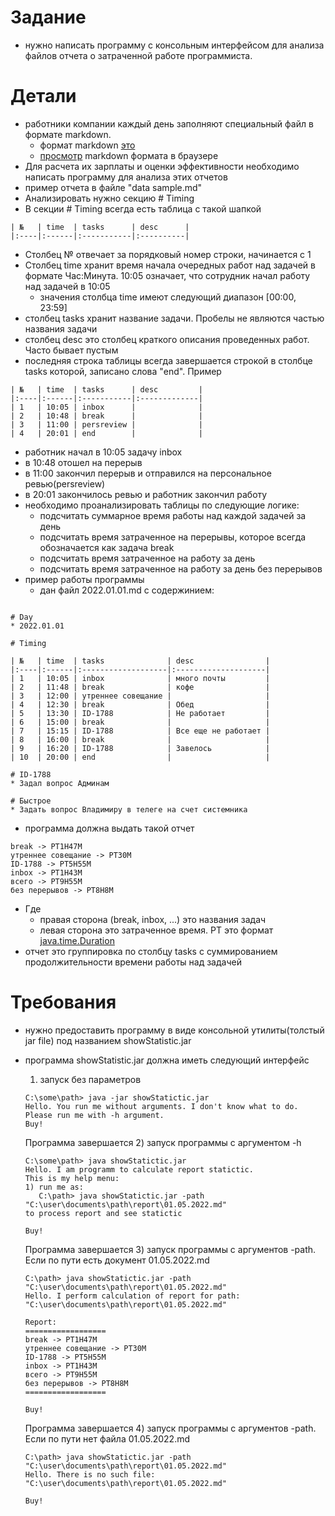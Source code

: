 # Задание
* нужно написать программу с консольным интерфейсом для анализа файлов отчета о затраченной работе программиста.

# Детали
* работники компании каждый день заполняют специальный файл в формате markdown. 
  * формат markdown [это](https://ru.wikipedia.org/wiki/Markdown)
  * [просмотр](https://markdownlivepreview.com/) markdown формата в браузере
* Для расчета их зарплаты и оценки эффективности необходимо написать программу для анализа этих отчетов
* пример отчета в файле "data sample.md"
* Анализировать нужно секцию # Timing
* В секции # Timing всегда есть таблица c такой шапкой 
```
| №   | time  | tasks      | desc      |
|:----|:------|:-----------|:----------|
```
* Столбец № отвечает за порядковый номер строки, начинается с 1
* Столбец time хранит время начала очередных работ над задачей в формате Час:Минута. 10:05 означает, что сотрудник начал работу над задачей в 10:05
  * значения столбца time имеют следующий диапазон [00:00, 23:59]
* столбец tasks хранит название задачи. Пробелы не являются частью названия задачи
* столбец desc это столбец краткого описания проведенных работ. Часто бывает пустым
* последняя строка таблицы всегда завершается строкой в столбце tasks которой, записано слова "end". Пример
```
| №   | time  | tasks      | desc         |
|:----|:------|:-----------|:-------------|
| 1   | 10:05 | inbox      |              |
| 2   | 10:48 | break      |              |
| 3   | 11:00 | persreview |              |
| 4   | 20:01 | end        |              |
```
  * работник начал в 10:05 задачу inbox
  * в 10:48 отошел на перерыв
  * в 11:00 закончил перерыв и отправился на персональное ревью(persreview)
  * в 20:01 закончилось ревью и работник закончил работу
* необходимо проанализировать таблицы по следующие логике: 
  * подсчитать суммарное время работы над каждой задачей за день
  * подсчитать время затраченное на перерывы, которое всегда обозначается как задача break
  * подсчитать время затраченное на работу за день
  * подсчитать время затраченное на работу за день без перерывов
* пример работы программы
  * дан файл 2022.01.01.md с содержинием:
```

# Day
* 2022.01.01

# Timing

| №   | time  | tasks              | desc                |
|:----|:------|:-------------------|:--------------------|
| 1   | 10:05 | inbox              | много почты         |
| 2   | 11:48 | break              | кофе                |
| 3   | 12:00 | утреннее совещание |                     |
| 4   | 12:30 | break              | Обед                |
| 5   | 13:30 | ID-1788            | Не работает         |
| 6   | 15:00 | break              |                     |
| 7   | 15:15 | ID-1788            | Все еще не работает |
| 8   | 16:00 | break              |                     |
| 9   | 16:20 | ID-1788            | Завелось            |
| 10  | 20:00 | end                |                     |

# ID-1788
* Задал вопрос Админам

# Быстрое
* Задать вопрос Владимиру в телеге на счет системника
```
* программа должна выдать такой отчет
```
break -> PT1H47M
утреннее совещание -> PT30M
ID-1788 -> PT5H55M
inbox -> PT1H43M
всего -> PT9H55M
без перерывов -> PT8H8M
```
* Где
  * правая сторона (break, inbox, ...) это названия задач
  * левая сторона это затраченное время. PT это формат [java.time.Duration](https://docs.oracle.com/en/java/javase/11/docs/api/java.base/java/time/Duration.html)
* отчет это группировка по столбцу tasks с суммированием продолжительности времени работы над задачей


# Требования
* нужно предоставить программу в виде консольной утилиты(толстый jar file) под названием showStatistic.jar
* программа showStatistic.jar должна иметь следующий интерфейс
  1) запуск без параметров
  
  ```
  C:\some\path> java -jar showStatictic.jar  
  Hello. You run me without arguments. I don't know what to do.
  Please run me with -h argument.
  Buy!
  ``` 
  Программа завершается
  2) запуск программы c аргументом -h
  ```
  C:\some\path> java showStatictic.jar
  Hello. I am programm to calculate report statictic.
  This is my help menu:
  1) run me as:
     C:\path> java showStatictic.jar -path "C:\user\documents\path\report\01.05.2022.md"
  to process report and see statictic
  
  Buy!
  ``` 
  Программа завершается
  3) запуск программы с аргументов -path. Если по пути есть документ 01.05.2022.md
  ```
  C:\path> java showStatictic.jar -path "C:\user\documents\path\report\01.05.2022.md"
  Hello. I perform calculation of report for path: "C:\user\documents\path\report\01.05.2022.md" 
  
  Report:
  ==================
  break -> PT1H47M
  утреннее совещание -> PT30M
  ID-1788 -> PT5H55M
  inbox -> PT1H43M
  всего -> PT9H55M
  без перерывов -> PT8H8M
  ==================
  
  Buy!
  ``` 
  Программа завершается
  4) запуск программы с аргументов -path. Если по пути нет файла 01.05.2022.md
  ```
  C:\path> java showStatictic.jar -path "C:\user\documents\path\report\01.05.2022.md"
  Hello. There is no such file: "C:\user\documents\path\report\01.05.2022.md" 
  
  Buy!
  ```
